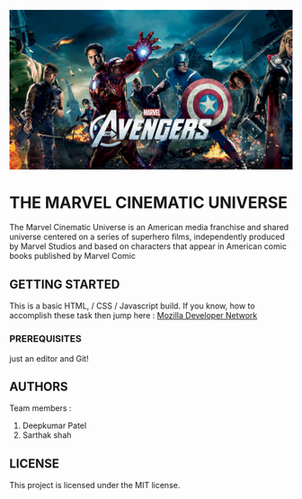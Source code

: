 ![Marvel Universe](avengers.jpg "The MCU")

# THE MARVEL CINEMATIC UNIVERSE

The Marvel Cinematic Universe is an American media franchise and shared universe centered on a series of superhero films, independently produced by Marvel Studios and based on characters that appear in American comic books published by Marvel Comic

## GETTING STARTED

This is a basic HTML, / CSS / Javascript build. If you know, how to accomplish these task then jump here :
[Mozilla Developer Network](https://www.markdownguide.org/basic-syntax/)

### PREREQUISITES

just an editor and Git!

## AUTHORS

Team members : 
1. Deepkumar Patel
2. Sarthak shah

## LICENSE 

This project is licensed under the MIT license.

